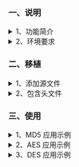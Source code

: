 ﻿<!-- +++
author = "XT"
comments = false
date  = "2023-02-24"
draft = false
share = false
image = ""
menu  = ""
slug  = ""
title = "MD5、AES、DES 摘要/加密算法"
+++ -->

### 一、说明

<details close=""><summary>1、功能简介</summary>

SHA、MD5、AES、DES 摘要/加密算法简介：

* SHA　不可逆过程的摘要算法，结果是【20字节】【32字节】【64字节】，主要用途有：验证消息完整性，安全访问认证，数据签名。
* MD5　不可逆过程的摘要算法，结果是 128位【16字节】，主要用途有：验证消息完整性，安全访问认证，数据签名。
* AES　新一代的对称加密算法，密钥长度可以选择 128位【16字节】，192位【24字节】和 256位【32字节】密钥。
* DES　比较老的对称加密算法，密钥长度是 56位【7字节】。一共有三个参数入口：原文，密钥，加密模式。
* 3DES 比较老的对称加密算法，加长了密钥长度，可以为 112位【14字节】 或 168位【21字节】。
* RSA　非对称加密，有公钥和私钥。公钥可公开给公众对数据加密，私钥则是私人对数据解密不能公开。  

资源：[gitee 仓库](https://gitee.com/liones/encrypt_decrypt)、[网文](https://blog.csdn.net/lgxzzz/article/details/124896121)  
MD5 原作者：[~~仓库~~](https://github.com/chudongfang/HappyChat)、[作者博文](https://blog.csdn.net/chudongfang2015/article/details/51736426)  
AES 原作者：[仓库](https://github.com/matt-wu/AES)、[作者博文](https://blog.csdn.net/shaosunrise/article/details/80219950)  

特别说明：《rijndael.c》《3des.h》可能是基于 linux 系统开发，它们里面的头文件包含要改为：

```c
#include <stdio.h>
#include <stdint.h>
#include <stdlib.h>
#include <string.h>
```

</details>

<details close=""><summary>2、环境要求</summary>

|  环境  |  要求  |
| :----- | :----- |
| 软件环境 | 无特别要求 |
| 硬件环境 | 有一定要求 |
| 依赖环境 | 无特别要求 |

</details>

### 二、移植

<details close=""><summary>1、添加源文件</summary>

将模块源文件、文件包含路径添加到工程，示例：

![添加源文件到工程](./img/20230224_2_01.png)

</details>

<details close=""><summary>2、包含头文件</summary>

在使用模块的应用程序中加入头文件包含，示例：  

```c
#include "md5.h"
#include "rijndael.h"
#include "3des.h"
```

</details>

### 三、使用

<details close=""><summary>1、MD5 应用示例</summary>

```c
#include "md5.h"

MD5_CTX md5; //MD5对象
unsigned char encrypt[13] = {12, 222, 11, 83, 4, 5, 189, 21, 48}; //要运算的数据
unsigned char decrypt[16]; //结果寄存器

//每次运算 MD5 码，必须依次调用 3 个函数进行操作
MD5Init(&md5);                             //初始化
MD5Update(&md5, encrypt, sizeof(encrypt)); //导入数据（此处可以多次导入多段数据） 【备注：进行初步分组加密】
MD5Final(&md5, decrypt);                   //计算并输出 16 字节 MD5 到 decrypt[]【备注：进行后序的补足】

```

</details>

<details close=""><summary>2、AES 应用示例</summary>

待续……

</details>

<details close=""><summary>3、DES 应用示例</summary>

待续……

</details>
